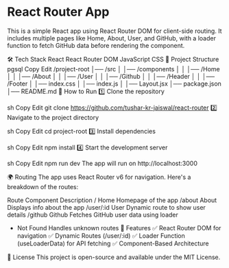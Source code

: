 # React Router App

This is a simple React app using React Router DOM for client-side routing. It includes multiple pages like Home, About, User, and GitHub, with a loader function to fetch GitHub data before rendering the component.

🛠 Tech Stack
React
React Router DOM
JavaScript
CSS
📂 Project Structure
pgsql
Copy
Edit
/project-root
│── /src
│ │── /components
│ │ │── /Home
│ │ │── /About
│ │ │── /User
│ │ │── /Github
│ │ │── /Header
│ │ │── /Footer
│ │── index.css
│ │── index.js
│ │── Layout.jsx
│── package.json
│── README.md
🚀 How to Run
1️⃣ Clone the repository

sh
Copy
Edit
git clone <https://github.com/tushar-kr-jaiswal/react-router>
2️⃣ Navigate to the project directory

sh
Copy
Edit
cd project-root
3️⃣ Install dependencies

sh
Copy
Edit
npm install
4️⃣ Start the development server

sh
Copy
Edit
npm run dev
The app will run on http://localhost:3000

🌍 Routing
The app uses React Router v6 for navigation.
Here's a breakdown of the routes:

Route Component Description
/ Home Homepage of the app
/about About Displays info about the app
/user/:id User Dynamic route to show user details
/github Github Fetches GitHub user data using loader

-   Not Found Handles unknown routes
    🔗 Features
    ✅ React Router DOM for navigation
    ✅ Dynamic Routes (/user/:id)
    ✅ Loader Function (useLoaderData) for API fetching
    ✅ Component-Based Architecture

📜 License
This project is open-source and available under the MIT License.
